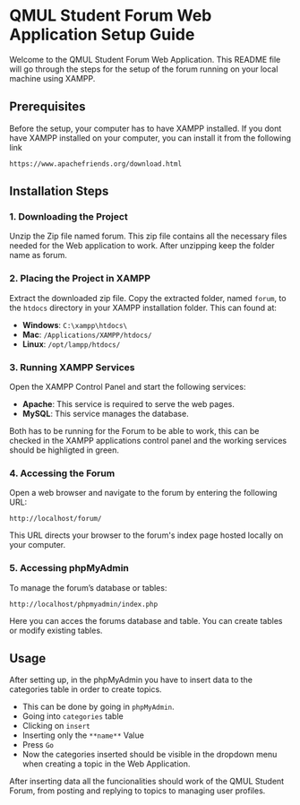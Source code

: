 
# QMUL Student Forum Web Application Setup Guide

Welcome to the QMUL Student Forum Web Application. This README file will go through the steps for the setup of the forum running on your local machine using XAMPP.

## Prerequisites
Before the setup, your computer has to have XAMPP installed. If you dont have XAMPP installed on your computer, you can install it from the following link 

 ```
https://www.apachefriends.org/download.html
```

## Installation Steps

### 1. Downloading the Project

Unzip the Zip file named forum. This zip file contains all the necessary files needed for the Web application to work. After unzipping keep the folder name as forum. 

### 2. Placing the Project in XAMPP

Extract the downloaded zip file. Copy the extracted folder, named `forum`, to the `htdocs` directory in your XAMPP installation folder. This can found at:

- **Windows**: `C:\xampp\htdocs\`
- **Mac**: `/Applications/XAMPP/htdocs/`
- **Linux**: `/opt/lampp/htdocs/`

### 3. Running XAMPP Services

Open the XAMPP Control Panel and start the following services:

- **Apache**: This service is required to serve the web pages.
- **MySQL**: This service manages the database.

Both has to be running for the Forum to be able to work, this can be checked in the XAMPP applications control panel and the working services should be highligted in green.


### 4. Accessing the Forum

Open a web browser and navigate to the forum by entering the following URL:

```
http://localhost/forum/
```

This URL directs your browser to the forum's index page hosted locally on your computer.

### 5. Accessing phpMyAdmin

To manage the forum’s database or tables:

```
http://localhost/phpmyadmin/index.php
```
Here you can acces the forums database and table. You can create tables or modify existing tables. 

## Usage

After setting up, in the phpMyAdmin you have to insert data to the categories table in order to create topics. 

- This can be done by going in `phpMyAdmin`.
- Going into `categories` table
- Clicking on `insert` 
- Inserting only the `**name**` Value 
- Press `Go`
- Now the categories inserted should be visible in the dropdown menu when creating a topic in the Web Application.

After inserting data all the funcionalities should work of the QMUL Student Forum, from posting and replying to topics to managing user profiles.


